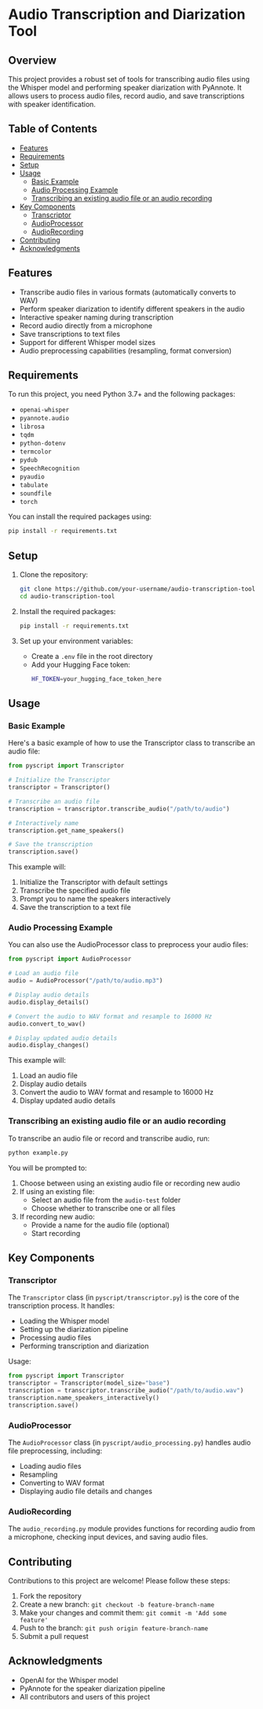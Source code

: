 # Audio Transcription and Diarization Tool

## Overview

This project provides a robust set of tools for transcribing audio files using the Whisper model and performing speaker diarization with PyAnnote. It allows users to process audio files, record audio, and save transcriptions with speaker identification.

## Table of Contents
- [Features](#features)
- [Requirements](#requirements)
- [Setup](#setup)
- [Usage](#usage)
  - [Basic Example](#basic-example)
  - [Audio Processing Example](#audio-processing-example)
  - [Transcribing an existing audio file or an audio recording](#transcribing-an-existing-audio-file-or-an-audio-recording)
- [Key Components](#key-components)
  - [Transcriptor](#transcriptor)
  - [AudioProcessor](#audioprocessor)
  - [AudioRecording](#audiorecording)
- [Contributing](#contributing)
- [Acknowledgments](#acknowledgments)

## Features

- Transcribe audio files in various formats (automatically converts to WAV)
- Perform speaker diarization to identify different speakers in the audio
- Interactive speaker naming during transcription
- Record audio directly from a microphone
- Save transcriptions to text files
- Support for different Whisper model sizes
- Audio preprocessing capabilities (resampling, format conversion)

## Requirements

To run this project, you need Python 3.7+ and the following packages:

- `openai-whisper`
- `pyannote.audio`
- `librosa`
- `tqdm`
- `python-dotenv`
- `termcolor`
- `pydub`
- `SpeechRecognition`
- `pyaudio`
- `tabulate`
- `soundfile`
- `torch`

You can install the required packages using:

```bash
pip install -r requirements.txt
```

## Setup

1. Clone the repository:
   ```bash
   git clone https://github.com/your-username/audio-transcription-tool.git
   cd audio-transcription-tool
   ```

2. Install the required packages:
   ```bash
   pip install -r requirements.txt
   ```

3. Set up your environment variables:
   - Create a `.env` file in the root directory
   - Add your Hugging Face token:
     ```bash
     HF_TOKEN=your_hugging_face_token_here
     ```

## Usage

### Basic Example

Here's a basic example of how to use the Transcriptor class to transcribe an audio file:

```python
from pyscript import Transcriptor

# Initialize the Transcriptor
transcriptor = Transcriptor()

# Transcribe an audio file
transcription = transcriptor.transcribe_audio("/path/to/audio")

# Interactively name
transcription.get_name_speakers()

# Save the transcription
transcription.save()
```

This example will:
1. Initialize the Transcriptor with default settings
2. Transcribe the specified audio file
3. Prompt you to name the speakers interactively
4. Save the transcription to a text file

### Audio Processing Example

You can also use the AudioProcessor class to preprocess your audio files:

```python
from pyscript import AudioProcessor

# Load an audio file
audio = AudioProcessor("/path/to/audio.mp3")

# Display audio details
audio.display_details()

# Convert the audio to WAV format and resample to 16000 Hz
audio.convert_to_wav()

# Display updated audio details
audio.display_changes()
```

This example will:
1. Load an audio file
2. Display audio details
3. Convert the audio to WAV format and resample to 16000 Hz
4. Display updated audio details


### Transcribing an existing audio file or an audio recording

To transcribe an audio file or record and transcribe audio, run:

```bash
python example.py
```

You will be prompted to:
1. Choose between using an existing audio file or recording new audio
2. If using an existing file:
   - Select an audio file from the `audio-test` folder
   - Choose whether to transcribe one or all files
3. If recording new audio:
   - Provide a name for the audio file (optional)
   - Start recording

## Key Components

### Transcriptor

The `Transcriptor` class (in `pyscript/transcriptor.py`) is the core of the transcription process. It handles:
- Loading the Whisper model
- Setting up the diarization pipeline
- Processing audio files
- Performing transcription and diarization

Usage:

```python
from pyscript import Transcriptor
transcriptor = Transcriptor(model_size="base")
transcription = transcriptor.transcribe_audio("/path/to/audio.wav")
transcription.name_speakers_interactively()
transcription.save()
```

### AudioProcessor

The `AudioProcessor` class (in `pyscript/audio_processing.py`) handles audio file preprocessing, including:
- Loading audio files
- Resampling
- Converting to WAV format
- Displaying audio file details and changes

### AudioRecording

The `audio_recording.py` module provides functions for recording audio from a microphone, checking input devices, and saving audio files.

## Contributing

Contributions to this project are welcome! Please follow these steps:

1. Fork the repository
2. Create a new branch: `git checkout -b feature-branch-name`
3. Make your changes and commit them: `git commit -m 'Add some feature'`
4. Push to the branch: `git push origin feature-branch-name`
5. Submit a pull request

## Acknowledgments

- OpenAI for the Whisper model
- PyAnnote for the speaker diarization pipeline
- All contributors and users of this project